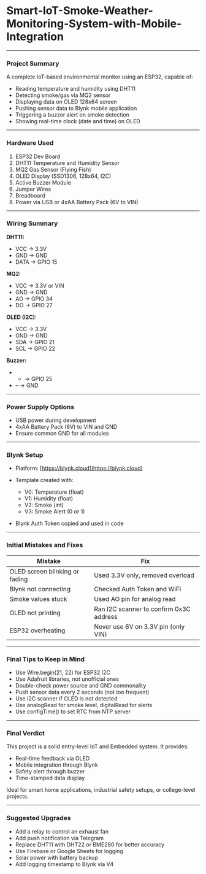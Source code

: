 # Smart-IoT-Smoke-Weather-Monitoring-System-with-Mobile-Integration

---

### Project Summary

A complete IoT-based environmental monitor using an ESP32, capable of:

* Reading temperature and humidity using DHT11
* Detecting smoke/gas via MQ2 sensor
* Displaying data on OLED 128x64 screen
* Pushing sensor data to Blynk mobile application
* Triggering a buzzer alert on smoke detection
* Showing real-time clock (date and time) on OLED

---

### Hardware Used

1. ESP32 Dev Board
2. DHT11 Temperature and Humidity Sensor
3. MQ2 Gas Sensor (Flying Fish)
4. OLED Display (SSD1306, 128x64, I2C)
5. Active Buzzer Module
6. Jumper Wires
7. Breadboard
8. Power via USB or 4xAA Battery Pack (6V to VIN)

---

### Wiring Summary

**DHT11:**

* VCC → 3.3V
* GND → GND
* DATA → GPIO 15

**MQ2:**

* VCC → 3.3V or VIN
* GND → GND
* AO → GPIO 34
* DO → GPIO 27

**OLED (I2C):**

* VCC → 3.3V
* GND → GND
* SDA → GPIO 21
* SCL → GPIO 22

**Buzzer:**

* * → GPIO 25
* – → GND

---

### Power Supply Options

* USB power during development
* 4xAA Battery Pack (6V) to VIN and GND
* Ensure common GND for all modules

---

### Blynk Setup

* Platform: [https://blynk.cloud](https://blynk.cloud)
* Template created with:

  * V0: Temperature (float)
  * V1: Humidity (float)
  * V2: Smoke (int)
  * V3: Smoke Alert (0 or 1)
* Blynk Auth Token copied and used in code

---

### Initial Mistakes and Fixes

| Mistake                        | Fix                                     |
| ------------------------------ | --------------------------------------- |
| OLED screen blinking or fading | Used 3.3V only, removed overload        |
| Blynk not connecting           | Checked Auth Token and WiFi             |
| Smoke values stuck             | Used AO pin for analog read             |
| OLED not printing              | Ran I2C scanner to confirm 0x3C address |
| ESP32 overheating              | Never use 6V on 3.3V pin (only VIN)     |

---

### Final Tips to Keep in Mind

* Use Wire.begin(21, 22) for ESP32 I2C
* Use Adafruit libraries, not unofficial ones
* Double-check power source and GND commonality
* Push sensor data every 2 seconds (not too frequent)
* Use I2C scanner if OLED is not detected
* Use analogRead for smoke level, digitalRead for alerts
* Use configTime() to set RTC from NTP server

---

### Final Verdict

This project is a solid entry-level IoT and Embedded system. It provides:

* Real-time feedback via OLED
* Mobile integration through Blynk
* Safety alert through buzzer
* Time-stamped data display

Ideal for smart home applications, industrial safety setups, or college-level projects.

---

### Suggested Upgrades

* Add a relay to control an exhaust fan
* Add push notification via Telegram
* Replace DHT11 with DHT22 or BME280 for better accuracy
* Use Firebase or Google Sheets for logging
* Solar power with battery backup
* Add logging timestamp to Blynk via V4

